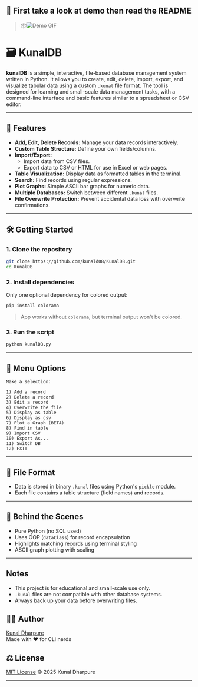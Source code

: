 
## 📸 First take a look at demo then read the README

> 📦![Demo GIF](./assets/demo.gif)

# 🗃️ KunalDB

**kunalDB** is a simple, interactive, file-based database management system written in Python. It allows you to create, edit, delete, import, export, and visualize tabular data using a custom `.kunal` file format. The tool is designed for learning and small-scale data management tasks, with a command-line interface and basic features similar to a spreadsheet or CSV editor.

---

## 🚀 Features

- **Add, Edit, Delete Records:** Manage your data records interactively.
- **Custom Table Structure:** Define your own fields/columns.
- **Import/Export:**  
  - Import data from CSV files.  
  - Export data to CSV or HTML for use in Excel or web pages.
- **Table Visualization:** Display data as formatted tables in the terminal.
- **Search:** Find records using regular expressions.
- **Plot Graphs:** Simple ASCII bar graphs for numeric data.
- **Multiple Databases:** Switch between different `.kunal` files.
- **File Overwrite Protection:** Prevent accidental data loss with overwrite confirmations.

---

## 🛠️ Getting Started

### 1. Clone the repository

```bash
git clone https://github.com/kunald08/KunalDB.git
cd KunalDB
```

### 2. Install dependencies

Only one optional dependency for colored output:

```bash
pip install colorama
```

> App works without `colorama`, but terminal output won't be colored.

### 3. Run the script

```bash
python kunalDB.py
```

---

## 📌 Menu Options

```
Make a selection: 

1) Add a record
2) Delete a record
3) Edit a record
4) Overwrite the file
5) Display as table
6) Display as csv
7) Plot a Graph (BETA)
8) Find in table
9) Import CSV
10) Export As...
11) Switch DB
12) EXIT
```

---

## 📂 File Format

- Data is stored in binary `.kunal` files using Python's `pickle` module.
- Each file contains a table structure (field names) and records.

---

## 🧠 Behind the Scenes

- Pure Python (no SQL used)
- Uses OOP (`dataClass`) for record encapsulation
- Highlights matching records using terminal styling
- ASCII graph plotting with scaling

---

## Notes

- This project is for educational and small-scale use only.
- `.kunal` files are not compatible with other database systems.
- Always back up your data before overwriting files.


## 🧑‍💻 Author
[Kunal Dharpure](https://x.com/kunald08_) <br>
Made with ❤️ for CLI nerds


## ⚖️ License

[MIT License](LICENSE) © 2025 Kunal Dharpure

---

